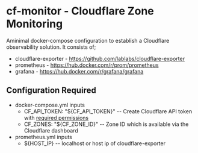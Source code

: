 # cf-monitor - Cloudflare Zone Monitoring

Aminimal docker-compose configuration to establish a Cloudflare observability solution. It consists of; 

- cloudflare-exporter - https://github.com/lablabs/cloudflare-exporter
- prometheus - https://hub.docker.com/r/prom/prometheus
- grafana - https://hub.docker.com/r/grafana/grafana

## Configuration Required

- docker-compose.yml inputs
    - CF_API_TOKEN: "${CF_API_TOKEN}"  -- Create Cloudflare API token with [required permissions](https://github.com/lablabs/cloudflare-exporter?tab=readme-ov-file#api-token)
    - CF_ZONES: "${CF_ZONE_ID}"  -- Zone ID which is available via the Cloudflare dashboard
- prometheus.yml inputs
    - ${HOST_IP} -- localhost or host ip of cloudflare-exporter